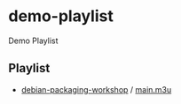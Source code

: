 # demo-playlist

Demo Playlist

## Playlist

* [debian-packaging-workshop](all/debian-packaging-workshop) / [main.m3u](https://samwhelp.github.io/demo-playlist/all/debian-packaging-workshop/main.m3u)
